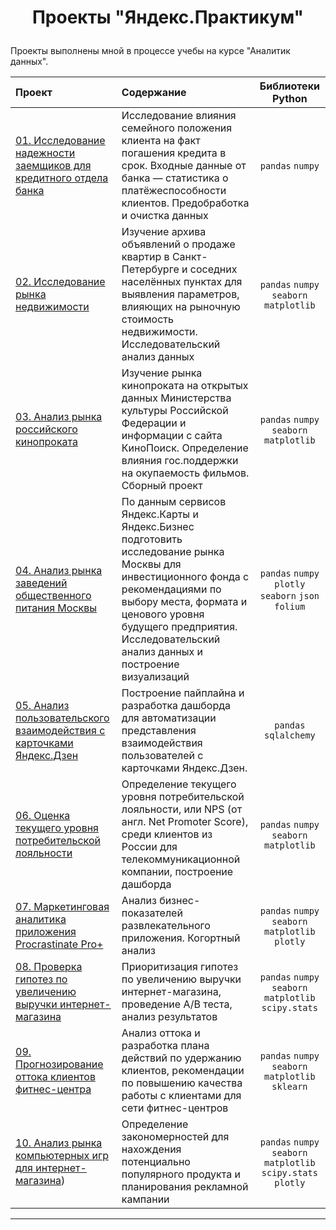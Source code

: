 # <p align="center">  Проекты "Яндекс.Практикум" <p align="center">  

Проекты выполнены мной в процессе учебы на курсе "Аналитик данных".

| Проект | Содержание | Библиотеки Python |
|:---------------------|:------------------------------------------------------|:--------------------:|
|[01. Исследование надежности заемщиков для кредитного отдела банка](https://github.com/DEChulkov/yandex_practicum_da_projects/pull/1#issue-2116894862) | Исследование влияния семейного положения клиента на факт погашения кредита в срок. Входные данные от банка — статистика о платёжеспособности клиентов. Предобработка и очистка данных| `pandas` `numpy`|
|[02. Исследование рынка недвижимости](https://github.com/DEChulkov/yandex_practicum_da_projects/tree/main) | Изучение архива объявлений о продаже квартир в Санкт-Петербурге и соседних населённых пунктах для выявления параметров, влияющих на рыночную стоимость недвижимости. Исследовательский анализ данных| `pandas` `numpy` `seaborn` `matplotlib`|
|[03. Анализ рынка российского кинопроката](https://github.com/DEChulkov/yandex_practicum_da_projects/tree/main) | Изучение рынка кинопроката на открытых данных Министерства культуры Российской Федерации и информации с сайта КиноПоиск. Определение влияния гос.поддержки на окупаемость фильмов. Сборный проект | `pandas` `numpy` `seaborn` `matplotlib`|
|[04. Анализ рынка заведений общественного питания Москвы](https://github.com/DEChulkov/yandex_practicum_da_projects/tree/main) | По данным сервисов Яндекс.Карты и Яндекс.Бизнес подготовить исследование рынка Москвы для инвестиционного фонда с рекомендациями по выбору места, формата и ценового уровня будущего предприятия. Исследовательский анализ данных и построение визуализаций| `pandas` `numpy` `plotly` `seaborn` `json` `folium`|
|[05. Анализ пользовательского взаимодействия с карточками Яндекс.Дзен](https://github.com/DEChulkov/yandex_practicum_da_projects/tree/main) | Построение пайплайна и разработка дашборда для автоматизации представления взаимодействия пользователей с карточками Яндекс.Дзен. | `pandas` `sqlalchemy`|
|[06. Оценка текущего уровня потребительской лояльности](https://github.com/DEChulkov/yandex_practicum_da_projects/tree/main) | Определение текущего уровня потребительской лояльности, или NPS (от англ. Net Promoter Score), среди клиентов из России для телекоммуникационной компании, построение дашборда | `pandas` `numpy` `seaborn` `matplotlib`|
|[07. Маркетинговая аналитика приложения Procrastinate Pro+](https://github.com/DEChulkov/yandex_practicum_da_projects/tree/main) | Анализ бизнес-показателей развлекательного приложения. Когортный анализ| `pandas` `numpy` `seaborn` `matplotlib` `plotly`|
|[08. Проверка гипотез по увеличению выручки интернет-магазина](https://github.com/DEChulkov/yandex_practicum_da_projects/tree/main) | Приоритизация гипотез по увеличению выручки интернет-магазина, проведение A/B теста, анализ результатов | `pandas` `numpy` `seaborn` `matplotlib` `scipy.stats`|
|[09. Прогнозирование оттока клиентов фитнес-центра](https://github.com/DEChulkov/yandex_practicum_da_projects/tree/main) | Анализ оттока и разработка плана действий по удержанию клиентов, рекомендации по повышению качества работы с клиентами для сети фитнес-центров| `pandas` `numpy` `seaborn` `matplotlib` `sklearn`|
|[10. Анализ рынка компьютерных игр для интернет-магазина](https://github.com/DEChulkov/yandex_practicum_da_projects/tree/main)) | Определение закономерностей для нахождения потенциально популярного продукта и планирования рекламной кампании | `pandas` `numpy` `seaborn` `matplotlib` `scipy.stats` `plotly`|

------------------------------------------------------------------------------------------------------------------------------------------



